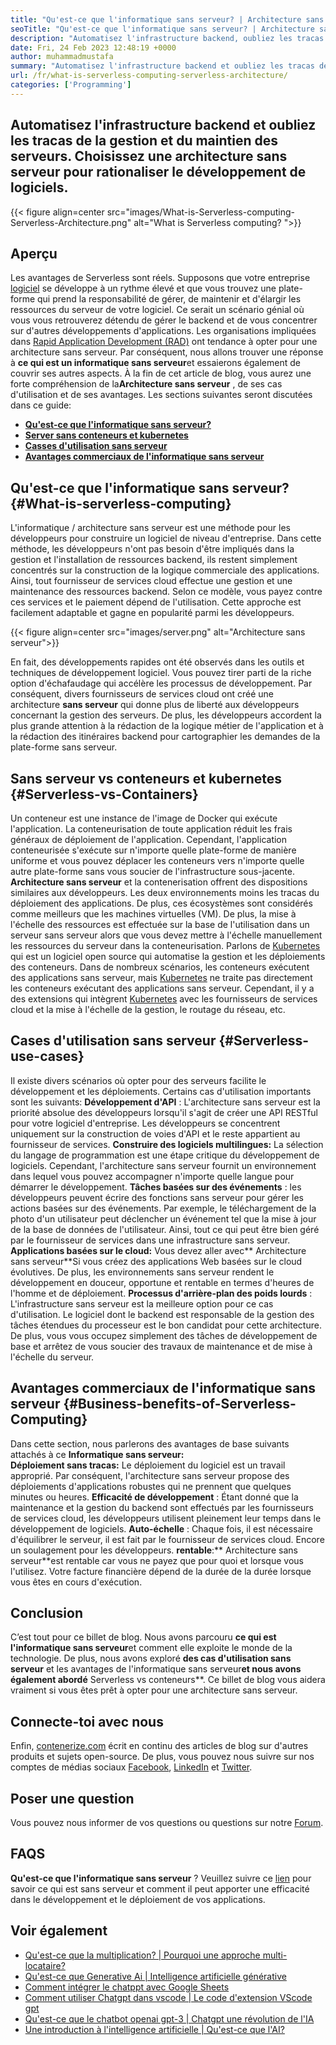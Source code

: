 ```yaml
---
title: "Qu'est-ce que l'informatique sans serveur? | Architecture sans serveur" 
seoTitle: "Qu'est-ce que l'informatique sans serveur? | Architecture sans serveur" 
description: "Automatisez l'infrastructure backend, oubliez les tracas de la gestion et du maintien des serveurs. Choisissez une architecture sans serveur pour rationaliser le développement de logiciels." 
date: Fri, 24 Feb 2023 12:48:19 +0000
author: muhammadmustafa
summary: "Automatisez l'infrastructure backend et oubliez les tracas de la gestion & amp; maintenir des serveurs. Choisissez une architecture sans serveur pour rationaliser le développement de logiciels." 
url: /fr/what-is-serverless-computing-serverless-architecture/
categories: ['Programming']
---
```


## Automatisez l'infrastructure backend et oubliez les tracas de la gestion et du maintien des serveurs. Choisissez une architecture sans serveur pour rationaliser le développement de logiciels.

{{< figure align=center src="images/What-is-Serverless-computing-Serverless-Architecture.png" alt="What is Serverless computing? ">}}


## Aperçu
Les avantages de Serverless sont réels. Supposons que votre entreprise [logiciel][1] se développe à un rythme élevé et que vous trouvez une plate-forme qui prend la responsabilité de gérer, de maintenir et d'élargir les ressources du serveur de votre logiciel. Ce serait un scénario génial où vous vous retrouverez détendu de gérer le backend et de vous concentrer sur d'autres développements d'applications. Les organisations impliquées dans [Rapid Application Development (RAD)][2] ont tendance à opter pour une architecture sans serveur. Par conséquent, nous allons trouver une réponse à **ce qui est un informatique sans serveur**et essaierons également de couvrir ses autres aspects. À la fin de cet article de blog, vous aurez une forte compréhension de la**Architecture sans serveur** , de ses cas d'utilisation et de ses avantages.
Les sections suivantes seront discutées dans ce guide:
  * **[Qu'est-ce que l'informatique sans serveur?][3]** 
  * [ **Server sans conteneurs et kubernetes** ][4]
  * **[Casses d'utilisation sans serveur][5]** 
  * **[Avantages commerciaux de l'informatique sans serveur][6]** 

## Qu'est-ce que l'informatique sans serveur? {#What-is-serverless-computing}

L'informatique / architecture sans serveur est une méthode pour les développeurs pour construire un logiciel de niveau d'entreprise. Dans cette méthode, les développeurs n'ont pas besoin d'être impliqués dans la gestion et l'installation de ressources backend, ils restent simplement concentrés sur la construction de la logique commerciale des applications. Ainsi, tout fournisseur de services cloud effectue une gestion et une maintenance des ressources backend. Selon ce modèle, vous payez contre ces services et le paiement dépend de l'utilisation. Cette approche est facilement adaptable et gagne en popularité parmi les développeurs.

{{< figure align=center src="images/server.png" alt="Architecture sans serveur">}}

En fait, des développements rapides ont été observés dans les outils et techniques de développement logiciel. Vous pouvez tirer parti de la riche option d'échafaudage qui accélère les processus de développement. Par conséquent, divers fournisseurs de services cloud ont créé une architecture **sans serveur** qui donne plus de liberté aux développeurs concernant la gestion des serveurs. De plus, les développeurs accordent la plus grande attention à la rédaction de la logique métier de l'application et à la rédaction des itinéraires backend pour cartographier les demandes de la plate-forme sans serveur.

## Sans serveur vs conteneurs et kubernetes {#Serverless-vs-Containers}

Un conteneur est une instance de l'image de Docker qui exécute l'application. La conteneurisation de toute application réduit les frais généraux de déploiement de l'application. Cependant, l'application conteneurisée s'exécute sur n'importe quelle plate-forme de manière uniforme et vous pouvez déplacer les conteneurs vers n'importe quelle autre plate-forme sans vous soucier de l'infrastructure sous-jacente.
**Architecture sans serveur** et la contenerisation offrent des dispositions similaires aux développeurs. Les deux environnements moins les tracas du déploiement des applications. De plus, ces écosystèmes sont considérés comme meilleurs que les machines virtuelles (VM). De plus, la mise à l'échelle des ressources est effectuée sur la base de l'utilisation dans un serveur sans serveur alors que vous devez mettre à l'échelle manuellement les ressources du serveur dans la conteneurisation.
Parlons de [Kubernetes][7] qui est un logiciel open source qui automatise la gestion et les déploiements des conteneurs. Dans de nombreux scénarios, les conteneurs exécutent des applications sans serveur, mais [Kubernetes][7] ne traite pas directement les conteneurs exécutant des applications sans serveur. Cependant, il y a des extensions qui intègrent [Kubernetes][7] avec les fournisseurs de services cloud et la mise à l'échelle de la gestion, le routage du réseau, etc.

## Cases d'utilisation sans serveur {#Serverless-use-cases}

Il existe divers scénarios où opter pour des serveurs facilite le développement et les déploiements. Certains cas d'utilisation importants sont les suivants:
**Développement d'API** : L'architecture sans serveur est la priorité absolue des développeurs lorsqu'il s'agit de créer une API RESTful pour votre logiciel d'entreprise. Les développeurs se concentrent uniquement sur la construction de voies d'API et le reste appartient au fournisseur de services.
**Construire des logiciels multilingues:**  La sélection du langage de programmation est une étape critique du développement de logiciels. Cependant, l'architecture sans serveur fournit un environnement dans lequel vous pouvez accompagner n'importe quelle langue pour démarrer le développement.
**Tâches basées sur des événements** : les développeurs peuvent écrire des fonctions sans serveur pour gérer les actions basées sur des événements. Par exemple, le téléchargement de la photo d'un utilisateur peut déclencher un événement tel que la mise à jour de la base de données de l'utilisateur. Ainsi, tout ce qui peut être bien géré par le fournisseur de services dans une infrastructure sans serveur.
**Applications basées sur le cloud:** Vous devez aller avec** Architecture sans serveur**Si vous créez des applications Web basées sur le cloud évolutives. De plus, les environnements sans serveur rendent le développement en douceur, opportune et rentable en termes d'heures de l'homme et de déploiement.
**Processus d'arrière-plan des poids lourds** : L'infrastructure sans serveur est la meilleure option pour ce cas d'utilisation. Le logiciel dont le backend est responsable de la gestion des tâches étendues du processeur est le bon candidat pour cette architecture. De plus, vous vous occupez simplement des tâches de développement de base et arrêtez de vous soucier des travaux de maintenance et de mise à l'échelle du serveur.

## Avantages commerciaux de l'informatique sans serveur {#Business-benefits-of-Serverless-Computing}

Dans cette section, nous parlerons des avantages de base suivants attachés à ce **Informatique sans serveur:**  
**Déploiement sans tracas:**  Le déploiement du logiciel est un travail approprié. Par conséquent, l'architecture sans serveur propose des déploiements d'applications robustes qui ne prennent que quelques minutes ou heures.
**Efficacité de développement** : Étant donné que la maintenance et la gestion du backend sont effectués par les fournisseurs de services cloud, les développeurs utilisent pleinement leur temps dans le développement de logiciels.
**Auto-échelle** : Chaque fois, il est nécessaire d'équilibrer le serveur, il est fait par le fournisseur de services cloud. Encore un soulagement pour les développeurs.
**rentable**:**  Architecture sans serveur**est rentable car vous ne payez que pour quoi et lorsque vous l'utilisez. Votre facture financière dépend de la durée de la durée lorsque vous êtes en cours d'exécution.

## Conclusion
C’est tout pour ce billet de blog. Nous avons parcouru **ce qui est l'informatique sans serveur**et comment elle exploite le monde de la technologie. De plus, nous avons exploré **des cas d'utilisation sans serveur** et les avantages de l'informatique sans serveur**et nous avons également abordé** Serverless vs conteneurs**. Ce billet de blog vous aidera vraiment si vous êtes prêt à opter pour une architecture sans serveur.

## Connecte-toi avec nous
Enfin, [contenerize.com][8] écrit en continu des articles de blog sur d'autres produits et sujets open-source. De plus, vous pouvez nous suivre sur nos comptes de médias sociaux [Facebook][9], [LinkedIn][10] et [Twitter][11].

## Poser une question
Vous pouvez nous informer de vos questions ou questions sur notre [Forum][12].

## FAQS
**Qu'est-ce que l'informatique sans serveur** ?
Veuillez suivre ce [lien][3] pour savoir ce qui est sans serveur et comment il peut apporter une efficacité dans le développement et le déploiement de vos applications.

## Voir également
  * [Qu'est-ce que la multiplication? | Pourquoi une approche multi-locataire?][13]
  * [Qu'est-ce que Generative Ai | Intelligence artificielle générative][14]
  * [Comment intégrer le chatppt avec Google Sheets][15]
  * [Comment utiliser Chatgpt dans vscode | Le code d'extension VScode gpt][16]
  * [Qu'est-ce que le chatbot openai gpt-3 | Chatgpt une révolution de l'IA][17]
  * [Une introduction à l'intelligence artificielle | Qu'est-ce que l'AI?][18]



[1]: https://products.containerize.com/
[2]: https://products.containerize.com/rad/
[3]: #What-is-serverless-computing
[4]: #Serverless-vs-Containers
[5]: #Serverless-use-cases
[6]: #Business-benefits-of-Serverless-Computing
[7]: https://products.containerize.com/devops/kubernetes/
[8]: https://www.containerize.com/
[9]: https://web.facebook.com/containerize
[10]: https://www.linkedin.com/company/containerize/
[11]: https://twitter.com/containerize_co
[12]: https://forum.containerize.com/
[13]: https://blog.containerize.com/programming/what-is-multitenancy-why-a-multi-tenant-approach-2/
[14]: https://blog.containerize.com/artificial-intelligence/what-is-generative-ai-generative-artificial-intelligence/
[15]: https://blog.containerize.com/artificial-intelligence/integrate-chatgpt-with-google-sheets/
[16]: https://blog.containerize.com/artificial-intelligence/how-to-use-chatgpt-in-vscode-the-vscode-extension-codegpt/
[17]: https://blog.containerize.com/artificial-intelligence/what-is-openai-chatbot-gpt-3-chatgpt-an-ai-revolution/
[18]: https://blog.containerize.com/artificial-intelligence/an-introduction-to-artificial-intelligence-what-is-ai/

